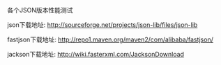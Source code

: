 ﻿各个JSON版本性能测试

json下载地址:
http://sourceforge.net/projects/json-lib/files/json-lib


fastjson下载地址:
http://repo1.maven.org/maven2/com/alibaba/fastjson/

jackson下载地址:
http://wiki.fasterxml.com/JacksonDownload

